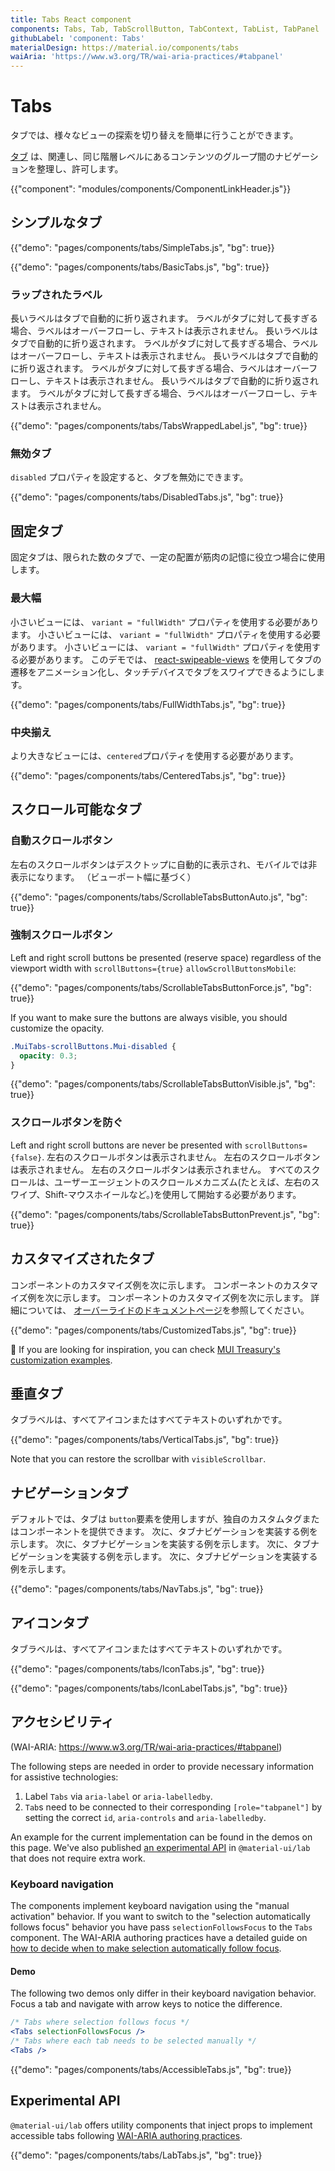 ```yaml
---
title: Tabs React component
components: Tabs, Tab, TabScrollButton, TabContext, TabList, TabPanel
githubLabel: 'component: Tabs'
materialDesign: https://material.io/components/tabs
waiAria: 'https://www.w3.org/TR/wai-aria-practices/#tabpanel'
---
```


# Tabs

<p class="description">タブでは、様々なビューの探索を切り替えを簡単に行うことができます。</p>

[タブ](https://material.io/design/components/tabs.html) は、関連し、同じ階層レベルにあるコンテンツのグループ間のナビゲーションを整理し、許可します。

{{"component": "modules/components/ComponentLinkHeader.js"}}

## シンプルなタブ

{{"demo": "pages/components/tabs/SimpleTabs.js", "bg": true}}

{{"demo": "pages/components/tabs/BasicTabs.js", "bg": true}}

### ラップされたラベル

長いラベルはタブで自動的に折り返されます。 ラベルがタブに対して長すぎる場合、ラベルはオーバーフローし、テキストは表示されません。 長いラベルはタブで自動的に折り返されます。 ラベルがタブに対して長すぎる場合、ラベルはオーバーフローし、テキストは表示されません。 長いラベルはタブで自動的に折り返されます。 ラベルがタブに対して長すぎる場合、ラベルはオーバーフローし、テキストは表示されません。 長いラベルはタブで自動的に折り返されます。 ラベルがタブに対して長すぎる場合、ラベルはオーバーフローし、テキストは表示されません。

{{"demo": "pages/components/tabs/TabsWrappedLabel.js", "bg": true}}

### 無効タブ

`disabled` プロパティを設定すると、タブを無効にできます。

{{"demo": "pages/components/tabs/DisabledTabs.js", "bg": true}}

## 固定タブ

固定タブは、限られた数のタブで、一定の配置が筋肉の記憶に役立つ場合に使用します。

### 最大幅

小さいビューには、 `variant = "fullWidth"` プロパティを使用する必要があります。 小さいビューには、 `variant = "fullWidth"` プロパティを使用する必要があります。 小さいビューには、 `variant = "fullWidth"` プロパティを使用する必要があります。 このデモでは、 [react-swipeable-views](https://github.com/oliviertassinari/react-swipeable-views) を使用してタブの遷移をアニメーション化し、タッチデバイスでタブをスワイプできるようにします。

{{"demo": "pages/components/tabs/FullWidthTabs.js", "bg": true}}

### 中央揃え

より大きなビューには、`centered`プロパティを使用する必要があります。

{{"demo": "pages/components/tabs/CenteredTabs.js", "bg": true}}

## スクロール可能なタブ

### 自動スクロールボタン

左右のスクロールボタンはデスクトップに自動的に表示され、モバイルでは非表示になります。 （ビューポート幅に基づく）

{{"demo": "pages/components/tabs/ScrollableTabsButtonAuto.js", "bg": true}}

### 強制スクロールボタン

Left and right scroll buttons be presented (reserve space) regardless of the viewport width with `scrollButtons={true}` `allowScrollButtonsMobile`:

{{"demo": "pages/components/tabs/ScrollableTabsButtonForce.js", "bg": true}}

If you want to make sure the buttons are always visible, you should customize the opacity.

```css
.MuiTabs-scrollButtons.Mui-disabled {
  opacity: 0.3;
}
```

{{"demo": "pages/components/tabs/ScrollableTabsButtonVisible.js", "bg": true}}

### スクロールボタンを防ぐ

Left and right scroll buttons are never be presented with `scrollButtons={false}`. 左右のスクロールボタンは表示されません。 左右のスクロールボタンは表示されません。 左右のスクロールボタンは表示されません。 すべてのスクロールは、ユーザーエージェントのスクロールメカニズム(たとえば、左右のスワイプ、Shift-マウスホイールなど。)を使用して開始する必要があります。

{{"demo": "pages/components/tabs/ScrollableTabsButtonPrevent.js", "bg": true}}

## カスタマイズされたタブ

コンポーネントのカスタマイズ例を次に示します。 コンポーネントのカスタマイズ例を次に示します。 コンポーネントのカスタマイズ例を次に示します。 詳細については、 [オーバーライドのドキュメントページ](/customization/components/)を参照してください。

{{"demo": "pages/components/tabs/CustomizedTabs.js", "bg": true}}

🎨 If you are looking for inspiration, you can check [MUI Treasury's customization examples](https://mui-treasury.com/styles/tabs/).

## 垂直タブ

タブラベルは、すべてアイコンまたはすべてテキストのいずれかです。

{{"demo": "pages/components/tabs/VerticalTabs.js", "bg": true}}

Note that you can restore the scrollbar with `visibleScrollbar`.

## ナビゲーションタブ

デフォルトでは、タブは `button`要素を使用しますが、独自のカスタムタグまたはコンポーネントを提供できます。 次に、タブナビゲーションを実装する例を示します。 次に、タブナビゲーションを実装する例を示します。 次に、タブナビゲーションを実装する例を示します。 次に、タブナビゲーションを実装する例を示します。

{{"demo": "pages/components/tabs/NavTabs.js", "bg": true}}

## アイコンタブ

タブラベルは、すべてアイコンまたはすべてテキストのいずれかです。

{{"demo": "pages/components/tabs/IconTabs.js", "bg": true}}

{{"demo": "pages/components/tabs/IconLabelTabs.js", "bg": true}}

## アクセシビリティ

(WAI-ARIA: https://www.w3.org/TR/wai-aria-practices/#tabpanel)

The following steps are needed in order to provide necessary information for assistive technologies:

1. Label `Tabs` via `aria-label` or `aria-labelledby`.
2. `Tab`s need to be connected to their corresponding `[role="tabpanel"]` by setting the correct `id`, `aria-controls` and `aria-labelledby`.

An example for the current implementation can be found in the demos on this page. We've also published [an experimental API](#experimental-api) in `@material-ui/lab` that does not require extra work.

### Keyboard navigation

The components implement keyboard navigation using the "manual activation" behavior. If you want to switch to the "selection automatically follows focus" behavior you have pass `selectionFollowsFocus` to the `Tabs` component. The WAI-ARIA authoring practices have a detailed guide on [how to decide when to make selection automatically follow focus](https://www.w3.org/TR/wai-aria-practices/#kbd_selection_follows_focus).

#### Demo

The following two demos only differ in their keyboard navigation behavior. Focus a tab and navigate with arrow keys to notice the difference.

```jsx
/* Tabs where selection follows focus */
<Tabs selectionFollowsFocus />
/* Tabs where each tab needs to be selected manually */
<Tabs />
```

{{"demo": "pages/components/tabs/AccessibleTabs.js", "bg": true}}

## Experimental API

`@material-ui/lab` offers utility components that inject props to implement accessible tabs following [WAI-ARIA authoring practices](https://www.w3.org/TR/wai-aria-practices/#tabpanel).

{{"demo": "pages/components/tabs/LabTabs.js", "bg": true}}
